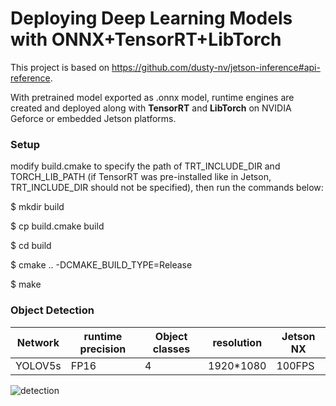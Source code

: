 
# Deploying Deep Learning Models with ONNX+TensorRT+LibTorch
This project is based on https://github.com/dusty-nv/jetson-inference#api-reference. 

With pretrained model exported as .onnx model, runtime engines are created and deployed along with **TensorRT** and **LibTorch** on NVIDIA Geforce or embedded Jetson platforms.

### Setup
modify build.cmake to specify the path of TRT_INCLUDE_DIR and TORCH_LIB_PATH (if TensorRT was pre-installed like in Jetson, TRT_INCLUDE_DIR should not be specified), then run the commands below:

$ mkdir build

$ cp build.cmake build

$ cd build

$ cmake .. -DCMAKE_BUILD_TYPE=Release

$ make 

### Object Detection

| Network         |  runtime precision   | Object classes       | resolution | Jetson NX |
| ----------------|--------------------  |----------------------|------------|-----------|
| YOLOV5s         | FP16   | 4 | 1920*1080 |100FPS |

![detection](https://github.com/wjc852456/ONNX-TensorRT-LibTorch/blob/main/detection.gif)
